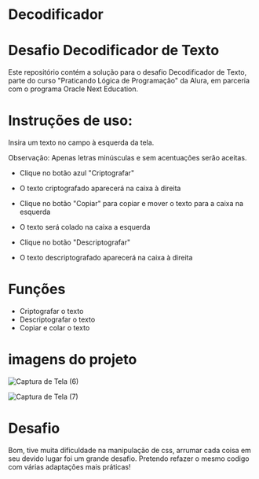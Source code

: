 # Decodificador

# Desafio Decodificador de Texto

Este repositório contém a solução para o desafio Decodificador de Texto, parte do curso "Praticando Lógica de Programação" da Alura, em parceria com o programa Oracle Next Education.

# Instruções de uso:

Insira um texto no campo à esquerda da tela.

Observação:
Apenas letras minúsculas e sem acentuações serão aceitas.

- Clique no botão azul "Criptografar"

- O texto criptografado aparecerá na caixa à direita

- Clique no botão "Copiar" para copiar e mover o texto para a caixa na esquerda

- O texto será colado na caixa a esquerda 

- Clique no botão "Descriptografar"

- O texto descriptografado aparecerá na caixa à direita

# Funções 

- Criptografar o texto
- Descriptografar o texto 
- Copiar e colar o texto 

# imagens do projeto 

![Captura de Tela (6)](https://github.com/user-attachments/assets/0b2cc1dc-aa9d-4b4d-bf83-512d9e69b23f)

![Captura de Tela (7)](https://github.com/user-attachments/assets/06ffcfb6-1e21-45d3-965e-09bff198229e)



# Desafio

Bom, tive muita dificuldade na manipulação de css, arrumar cada coisa em seu devido lugar foi um grande desafio. Pretendo refazer o mesmo codigo com várias adaptações mais práticas!
